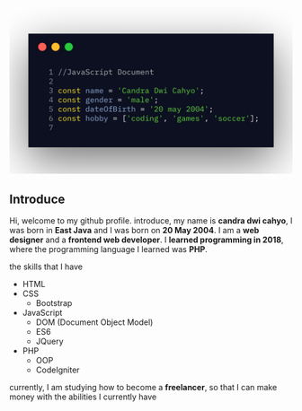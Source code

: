 ![My Profile Picture](https://github.com/candradwicahyo/candradwicahyo/blob/master/carbon.png)

## Introduce

Hi, welcome to my github profile.  introduce, my name is **candra dwi cahyo**, I was born in **East Java** and I was born on **20 May 2004**. I am a **web designer** and a **frontend web developer**.  I **learned programming in 2018**, where the programming language I learned was **PHP**.

 the skills that I have

 * HTML
 * CSS
   * Bootstrap
 * JavaScript
   * DOM (Document Object Model)
   * ES6
   * JQuery
 * PHP
   * OOP
   * CodeIgniter

 currently, I am studying how to become a **freelancer**, so that I can make money with the abilities I currently have
